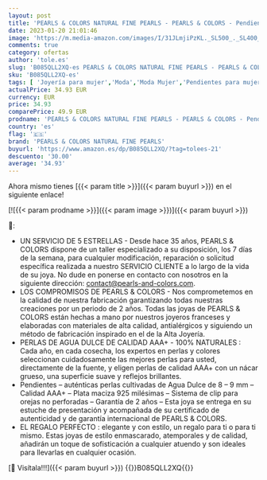 ```yaml
---
layout: post
title: 'PEARLS & COLORS NATURAL FINE PEARLS - PEARLS & COLORS - Pendientes de perlas de Agua Dulce  botones de 8-9 mm - Calidad AAA+ - Plata de ley 925 - sistema de clip - para orejas no perforadas - Joyas para mujer'
date: 2023-01-20 21:01:46
image: 'https://m.media-amazon.com/images/I/31JLmjiPzKL._SL500_._SL400_.jpg'
comments: true
category: ofertas
author: 'tole.es'
slug: 'B085QLL2XQ-es PEARLS & COLORS NATURAL FINE PEARLS - PEARLS & COLORS -...'
sku: 'B085QLL2XQ-es'
tags: [ 'Joyería para mujer','Moda','Moda Mujer','Pendientes para mujer','de','ley','pearls & colors natural fine pearls','plata','🇪🇸', ]
actualPrice: 34.93 EUR
currency: EUR
price: 34.93
comparePrice: 49.9 EUR
prodname: 'PEARLS & COLORS NATURAL FINE PEARLS - PEARLS & COLORS - Pendientes de perlas de Agua Dulce  botones de 8-9 mm - Calidad AAA+ - Plata de ley 925 - sistema de clip - para orejas no perforadas - Joyas para mujer'
country: 'es'
flag: '🇪🇸'
brand: 'PEARLS & COLORS NATURAL FINE PEARLS'
buyurl: 'https://www.amazon.es/dp/B085QLL2XQ/?tag=tolees-21'
descuento: '30.00'
average: '34.93'
---
```


Ahora mismo tienes [{{< param title >}}]({{< param buyurl >}}) en el siguiente enlace!

[![{{< param prodname >}}]({{< param image >}})]({{< param buyurl >}})

🔎:

- UN SERVICIO DE 5 ESTRELLAS - Desde hace 35 años, PEARLS & COLORS dispone de un taller especializado a su disposición, los 7 días de la semana, para cualquier modificación, reparación o solicitud específica realizada a nuestro SERVICIO CLIENTE a lo largo de la vida de su joya. No dude en ponerse en contacto con nosotros en la siguiente dirección: contact@pearls-and-colors.com.
- LOS COMPROMISOS DE PEARLS & COLORS - Nos comprometemos en la calidad de nuestra fabricación garantizando todas nuestras creaciones por un periodo de 2 años. Todas las joyas de PEARLS & COLORS están hechas a mano por nuestros joyeros franceses y elaboradas con materiales de alta calidad, antialérgicos y siguiendo un método de fabricación inspirado en el de la Alta Joyería.
- PERLAS DE AGUA DULCE DE CALIDAD AAA+ - 100% NATURALES : Cada año, en cada cosecha, los expertos en perlas y colores seleccionan cuidadosamente las mejores perlas para usted, directamente de la fuente, y eligen perlas de calidad AAA+ con un nácar grueso, una superficie suave y reflejos brillantes.
- Pendientes – auténticas perlas cultivadas de Agua Dulce de 8 – 9 mm – Calidad AAA+ – Plata maciza 925 milésimas – Sistema de clip para orejas no perforadas – Garantía de 2 años – Esta joya se entrega en su estuche de presentación y acompañada de su certificado de autenticidad y de garantía internacional de PEARLS & COLORS.
- EL REGALO PERFECTO : elegante y con estilo, un regalo para ti o para ti mismo. Estas joyas de estilo enmascarado, atemporales y de calidad, añadirán un toque de sofisticación a cualquier atuendo y son ideales para llevarlas en cualquier ocasión.

[🛒 Visítala!!!]({{< param buyurl >}})
{{<world>}}B085QLL2XQ{{</world>}}
